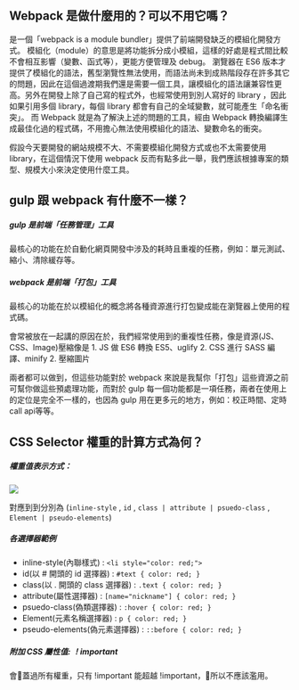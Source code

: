 ## Webpack 是做什麼用的？可以不用它嗎？

是一個「webpack is a module bundler」提供了前端開發缺乏的模組化開發方式。
模組化（module）的意思是將功能拆分成小模組，這樣的好處是程式間比較不會相互影響（變數、函式等），更能方便管理及 debug。
瀏覽器在 ES6 版本才提供了模組化的語法，舊型瀏覽性無法使用，而語法尚未到成熟階段存在許多其它的問題，因此在這個過渡期我們還是需要一個工具，讓模組化的語法讓兼容性更高。另外在開發上除了自己寫的程式外，也經常使用到別人寫好的 library ，因此如果引用多個 library，每個 library 都會有自己的全域變數，就可能產生「命名衝突」。
而 Webpack 就是為了解決上述的問題的工具，經由 Webpack 轉換編譯生成最佳化過的程式碼，不用擔心無法使用模組化的語法、變數命名的衝突。

假設今天要開發的網站規模不大、不需要模組化開發方式或也不太需要使用 library，在這個情況下使用 webpack 反而有點多此一舉，我們應該根據專案的類型、規模大小來決定使用什麼工具。

## gulp 跟 webpack 有什麼不一樣？

##### gulp 是前端「任務管理」工具

最核心的功能在於自動化網頁開發中涉及的耗時且重複的任務，例如：單元測試、縮小、清除緩存等。

##### webpack 是前端「打包」工具

最核心的功能在於以模組化的概念將各種資源進行打包變成能在瀏覽器上使用的程式碼。

會常被放在一起講的原因在於，我們經常使用到的重複性任務，像是資源(JS、CSS、Image)壓縮像是
    1. JS 做 ES6 轉換 ES5、uglify
    2. CSS 進行 SASS 編譯、minify
    2. 壓縮圖片

兩者都可以做到，但這些功能對於 webpack 來說是我幫你「打包」這些資源之前可幫你做這些預處理功能，而對於 gulp 每一個功能都是一項任務，兩者在使用上的定位是完全不一樣的，也因為 gulp 用在更多元的地方，例如：校正時間、定時 call api等等。


## CSS Selector 權重的計算方式為何？

##### 權重值表示方式：

![](https://i2.wp.com/css-tricks.com/wp-content/csstricks-uploads/specificity-calculationbase.png?resize=570%2C346)

對應到到分別為
(`inline-style` , `id` , `class | attribute | psuedo-class` , `Element | pseudo-elements`)


##### 各選擇器範例

* inline-style(內聯樣式) :  `<li style="color: red;">`
* id(以 # 開頭的 id 選擇器) :  `#text { color: red; }`
* class(以 . 開頭的 class 選擇器) :  `.text { color: red; }`
* attribute(屬性選擇器) :  `[name="nickname"] { color: red; }`
* psuedo-class(偽類選擇器) : `:hover { color: red; }`
* Element(元素名稱選擇器)  :  `p { color: red; }`
* pseudo-elements(偽元素選擇器) :  `::before { color: red; }`

##### 附加 CSS 屬性值: ！important
會蓋過所有權重，只有 !important 能超越 !important，所以不應該濫用。